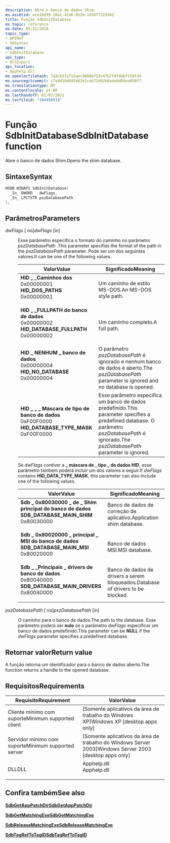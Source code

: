 ```yaml
---
description: Abre o banco de dados Shim.
ms.assetid: ece1bd39-20a1-42e6-8e2b-1d38f7223d42
title: Função SdbInitDatabase
ms.topic: reference
ms.date: 05/31/2018
topic_type:
- APIRef
- kbSyntax
api_name:
- SdbInitDatabase
api_type:
- DllExport
api_location:
- Apphelp.dll
ms.openlocfilehash: 7a3c63fa712aec988dbf13c4fb7f9fddbf159fdd
ms.sourcegitcommit: c7add10d695482e1ceb72d62b8a4ebd84ea050f7
ms.translationtype: MT
ms.contentlocale: pt-BR
ms.lasthandoff: 01/07/2021
ms.locfileid: "104456918"
---
```

# <a name="sdbinitdatabase-function"></a><span data-ttu-id="9e832-103">Função SdbInitDatabase</span><span class="sxs-lookup"><span data-stu-id="9e832-103">SdbInitDatabase function</span></span>

<span data-ttu-id="9e832-104">Abre o banco de dados Shim.</span><span class="sxs-lookup"><span data-stu-id="9e832-104">Opens the shim database.</span></span>

## <a name="syntax"></a><span data-ttu-id="9e832-105">Sintaxe</span><span class="sxs-lookup"><span data-stu-id="9e832-105">Syntax</span></span>


```C++
HSDB WINAPI SdbInitDatabase(
  _In_ DWORD   dwFlags,
  _In_ LPCTSTR pszDatabasePath
);
```



## <a name="parameters"></a><span data-ttu-id="9e832-106">Parâmetros</span><span class="sxs-lookup"><span data-stu-id="9e832-106">Parameters</span></span>

<dl> <dt>

<span data-ttu-id="9e832-107">*dwFlags* \[ no\]</span><span class="sxs-lookup"><span data-stu-id="9e832-107">*dwFlags* \[in\]</span></span>
</dt> <dd>

<span data-ttu-id="9e832-108">Esse parâmetro especifica o formato do caminho no parâmetro *pszDatabasePath* .</span><span class="sxs-lookup"><span data-stu-id="9e832-108">This parameter specifies the format of the path in the *pszDatabasePath* parameter.</span></span> <span data-ttu-id="9e832-109">Pode ser um dos seguintes valores.</span><span class="sxs-lookup"><span data-stu-id="9e832-109">It can be one of the following values.</span></span>



| <span data-ttu-id="9e832-110">Valor</span><span class="sxs-lookup"><span data-stu-id="9e832-110">Value</span></span>                                                                                                                                                                                                                                                      | <span data-ttu-id="9e832-111">Significado</span><span class="sxs-lookup"><span data-stu-id="9e832-111">Meaning</span></span>                                                                                                |
|------------------------------------------------------------------------------------------------------------------------------------------------------------------------------------------------------------------------------------------------------------|--------------------------------------------------------------------------------------------------------|
| <span id="HID_DOS_PATHS"></span><span id="hid_dos_paths"></span><dl> <span data-ttu-id="9e832-112"><dt>**HID \_ \_Caminhos dos**</dt> <dt>0x00000001</dt></span><span class="sxs-lookup"><span data-stu-id="9e832-112"><dt>**HID\_DOS\_PATHS**</dt> <dt>0x00000001</dt></span></span> </dl>                             | <span data-ttu-id="9e832-113">Um caminho de estilo MS-DOS.</span><span class="sxs-lookup"><span data-stu-id="9e832-113">An MS-DOS style path.</span></span><br/>                                                                       |
| <span id="HID_DATABASE_FULLPATH"></span><span id="hid_database_fullpath"></span><dl> <span data-ttu-id="9e832-114"><dt>**HID \_ \_FULLPATH do banco de dados**</dt> <dt>0x00000002</dt></span><span class="sxs-lookup"><span data-stu-id="9e832-114"><dt>**HID\_DATABASE\_FULLPATH**</dt> <dt>0x00000002</dt></span></span> </dl>     | <span data-ttu-id="9e832-115">Um caminho completo.</span><span class="sxs-lookup"><span data-stu-id="9e832-115">A full path.</span></span><br/>                                                                                |
| <span id="HID_NO_DATABASE"></span><span id="hid_no_database"></span><dl> <span data-ttu-id="9e832-116"><dt>**HID \_ NENHUM \_ banco de dados**</dt> <dt>0x00000004</dt></span><span class="sxs-lookup"><span data-stu-id="9e832-116"><dt>**HID\_NO\_DATABASE**</dt> <dt>0x00000004</dt></span></span> </dl>                       | <span data-ttu-id="9e832-117">O parâmetro *pszDatabasePath* é ignorado e nenhum banco de dados é aberto.</span><span class="sxs-lookup"><span data-stu-id="9e832-117">The *pszDatabasePath* parameter is ignored and no database is opened.</span></span><br/>                       |
| <span id="HID_DATABASE_TYPE_MASK"></span><span id="hid_database_type_mask"></span><dl> <span data-ttu-id="9e832-118"><dt>**HID \_ \_ \_ Máscara de tipo de banco de dados**</dt> <dt>0xF00F0000</dt></span><span class="sxs-lookup"><span data-stu-id="9e832-118"><dt>**HID\_DATABASE\_TYPE\_MASK**</dt> <dt>0xF00F0000</dt></span></span> </dl> | <span data-ttu-id="9e832-119">Esse parâmetro especifica um banco de dados predefinido.</span><span class="sxs-lookup"><span data-stu-id="9e832-119">This parameter specifies a predefined database.</span></span> <span data-ttu-id="9e832-120">O parâmetro *pszDatabasePath* é ignorado.</span><span class="sxs-lookup"><span data-stu-id="9e832-120">The *pszDatabasePath* parameter is ignored.</span></span><br/> |



 

<span data-ttu-id="9e832-121">Se *dwFlags* contiver a **\_ máscara de \_ tipo \_ de dados HID**, esse parâmetro também poderá incluir um dos valores a seguir.</span><span class="sxs-lookup"><span data-stu-id="9e832-121">If *dwFlags* contains **HID\_DATA\_TYPE\_MASK**, this parameter can also include one of the following values.</span></span>



| <span data-ttu-id="9e832-122">Valor</span><span class="sxs-lookup"><span data-stu-id="9e832-122">Value</span></span>                                                                                                                                                                                                                                                               | <span data-ttu-id="9e832-123">Significado</span><span class="sxs-lookup"><span data-stu-id="9e832-123">Meaning</span></span>                                       |
|---------------------------------------------------------------------------------------------------------------------------------------------------------------------------------------------------------------------------------------------------------------------|-----------------------------------------------|
| <span id="SDB_DATABASE_MAIN_SHIM"></span><span id="sdb_database_main_shim"></span><dl> <span data-ttu-id="9e832-124"><dt>**Sdb \_ 0x80030000 \_ de \_ Shim principal do banco de dados**</dt> <dt></dt></span><span class="sxs-lookup"><span data-stu-id="9e832-124"><dt>**SDB\_DATABASE\_MAIN\_SHIM**</dt> <dt>0x80030000</dt></span></span> </dl>          | <span data-ttu-id="9e832-125">Banco de dados de correção de aplicativo.</span><span class="sxs-lookup"><span data-stu-id="9e832-125">Application shim database.</span></span><br/>         |
| <span id="SDB_DATABASE_MAIN_MSI"></span><span id="sdb_database_main_msi"></span><dl> <span data-ttu-id="9e832-126"><dt>**Sdb \_ 0x80020000 \_ principal \_ MSI do banco de dados**</dt> <dt></dt></span><span class="sxs-lookup"><span data-stu-id="9e832-126"><dt>**SDB\_DATABASE\_MAIN\_MSI**</dt> <dt>0x80020000</dt></span></span> </dl>             | <span data-ttu-id="9e832-127">Banco de dados MSI.</span><span class="sxs-lookup"><span data-stu-id="9e832-127">MSI database.</span></span><br/>                      |
| <span id="SDB_DATABASE_MAIN_DRIVERS"></span><span id="sdb_database_main_drivers"></span><dl> <span data-ttu-id="9e832-128"><dt>**Sdb \_ \_Principais \_ drivers de banco de dados**</dt> <dt>0x80040000</dt></span><span class="sxs-lookup"><span data-stu-id="9e832-128"><dt>**SDB\_DATABASE\_MAIN\_DRIVERS**</dt> <dt>0x80040000</dt></span></span> </dl> | <span data-ttu-id="9e832-129">Banco de dados de drivers a serem bloqueados.</span><span class="sxs-lookup"><span data-stu-id="9e832-129">Database of drivers to be blocked.</span></span><br/> |



 

</dd> <dt>

<span data-ttu-id="9e832-130">*pszDatabasePath* \[ no\]</span><span class="sxs-lookup"><span data-stu-id="9e832-130">*pszDatabasePath* \[in\]</span></span>
</dt> <dd>

<span data-ttu-id="9e832-131">O caminho para o banco de dados.</span><span class="sxs-lookup"><span data-stu-id="9e832-131">The path to the database.</span></span> <span data-ttu-id="9e832-132">Esse parâmetro poderá ser **nulo** se o parâmetro *dwFlags* especificar um banco de dados predefinido.</span><span class="sxs-lookup"><span data-stu-id="9e832-132">This parameter can be **NULL** if the *dwFlags* parameter specifies a predefined database.</span></span>

</dd> </dl>

## <a name="return-value"></a><span data-ttu-id="9e832-133">Retornar valor</span><span class="sxs-lookup"><span data-stu-id="9e832-133">Return value</span></span>

<span data-ttu-id="9e832-134">A função retorna um identificador para o banco de dados aberto.</span><span class="sxs-lookup"><span data-stu-id="9e832-134">The function returns a handle to the opened database.</span></span>

## <a name="requirements"></a><span data-ttu-id="9e832-135">Requisitos</span><span class="sxs-lookup"><span data-stu-id="9e832-135">Requirements</span></span>



| <span data-ttu-id="9e832-136">Requisito</span><span class="sxs-lookup"><span data-stu-id="9e832-136">Requirement</span></span> | <span data-ttu-id="9e832-137">Valor</span><span class="sxs-lookup"><span data-stu-id="9e832-137">Value</span></span> |
|-------------------------------------|----------------------------------------------------------------------------------------|
| <span data-ttu-id="9e832-138">Cliente mínimo com suporte</span><span class="sxs-lookup"><span data-stu-id="9e832-138">Minimum supported client</span></span><br/> | <span data-ttu-id="9e832-139">\[Somente aplicativos da área de trabalho do Windows XP\]</span><span class="sxs-lookup"><span data-stu-id="9e832-139">Windows XP \[desktop apps only\]</span></span><br/>                                            |
| <span data-ttu-id="9e832-140">Servidor mínimo com suporte</span><span class="sxs-lookup"><span data-stu-id="9e832-140">Minimum supported server</span></span><br/> | <span data-ttu-id="9e832-141">\[Somente aplicativos da área de trabalho do Windows Server 2003\]</span><span class="sxs-lookup"><span data-stu-id="9e832-141">Windows Server 2003 \[desktop apps only\]</span></span><br/>                                   |
| <span data-ttu-id="9e832-142">DLL</span><span class="sxs-lookup"><span data-stu-id="9e832-142">DLL</span></span><br/>                      | <dl> <span data-ttu-id="9e832-143"><dt>Apphelp.dll</dt></span><span class="sxs-lookup"><span data-stu-id="9e832-143"><dt>Apphelp.dll</dt></span></span> </dl> |



## <a name="see-also"></a><span data-ttu-id="9e832-144">Confira também</span><span class="sxs-lookup"><span data-stu-id="9e832-144">See also</span></span>

<dl> <dt>

[<span data-ttu-id="9e832-145">**SdbGetAppPatchDir**</span><span class="sxs-lookup"><span data-stu-id="9e832-145">**SdbGetAppPatchDir**</span></span>](sdbgetapppatchdir.md)
</dt> <dt>

[<span data-ttu-id="9e832-146">**SdbGetMatchingExe**</span><span class="sxs-lookup"><span data-stu-id="9e832-146">**SdbGetMatchingExe**</span></span>](sdbgetmatchingexe.md)
</dt> <dt>

[<span data-ttu-id="9e832-147">**SdbReleaseMatchingExe**</span><span class="sxs-lookup"><span data-stu-id="9e832-147">**SdbReleaseMatchingExe**</span></span>](sdbreleasematchingexe.md)
</dt> <dt>

[<span data-ttu-id="9e832-148">**SdbTagRefToTagID**</span><span class="sxs-lookup"><span data-stu-id="9e832-148">**SdbTagRefToTagID**</span></span>](sdbtagreftotagid.md)
</dt> </dl>

 

 




